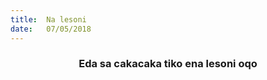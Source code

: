 ```yaml
---
title:  Na lesoni
date:   07/05/2018
---
```


### <center>Eda sa cakacaka tiko ena lesoni oqo</center>